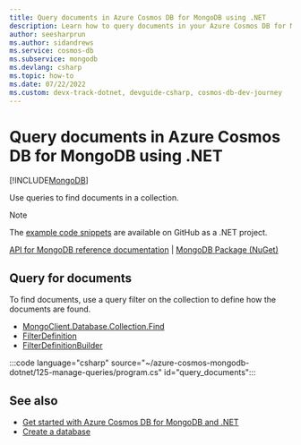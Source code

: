```yaml
---
title: Query documents in Azure Cosmos DB for MongoDB using .NET
description: Learn how to query documents in your Azure Cosmos DB for MongoDB database using the .NET SDK.
author: seesharprun
ms.author: sidandrews
ms.service: cosmos-db
ms.subservice: mongodb
ms.devlang: csharp
ms.topic: how-to
ms.date: 07/22/2022
ms.custom: devx-track-dotnet, devguide-csharp, cosmos-db-dev-journey
---
```


# Query documents in Azure Cosmos DB for MongoDB using .NET

[!INCLUDE[MongoDB](../includes/appliesto-mongodb.md)]

Use queries to find documents in a collection.

> [!NOTE]
> The [example code snippets](https://github.com/Azure-Samples/cosmos-db-mongodb-api-dotnet-samples) are available on GitHub as a .NET project.

[API for MongoDB reference documentation](https://docs.mongodb.com/drivers/node) | [MongoDB Package (NuGet)](https://www.nuget.org/packages/MongoDB.Driver)

## Query for documents

To find documents, use a query filter on the collection to define how the documents are found.

- [MongoClient.Database.Collection.Find](https://www.mongodb.com/docs/manual/reference/method/db.collection.find/)
- [FilterDefinition](https://mongodb.github.io/mongo-csharp-driver/2.17/apidocs/html/T_MongoDB_Driver_FilterDefinition_1.htm)
- [FilterDefinitionBuilder](https://mongodb.github.io/mongo-csharp-driver/2.17/apidocs/html/T_MongoDB_Driver_FilterDefinitionBuilder_1.htm)

:::code language="csharp" source="~/azure-cosmos-mongodb-dotnet/125-manage-queries/program.cs" id="query_documents":::

## See also

- [Get started with Azure Cosmos DB for MongoDB and .NET](how-to-dotnet-get-started.md)
- [Create a database](how-to-dotnet-manage-databases.md)
